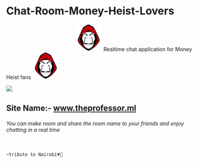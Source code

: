 # Chat-Room-Money-Heist-Lovers

  &nbsp; &nbsp; &nbsp; &nbsp; &nbsp; &nbsp; &nbsp; &nbsp; &nbsp; &nbsp; &nbsp; &nbsp; &nbsp;  &nbsp; &nbsp; &nbsp; &nbsp; &nbsp; &nbsp; &nbsp; &nbsp; &nbsp; &nbsp; &nbsp;![](client/public/logo.png) Realtime chat application for Money Heist fans ![](client/public/logo.png)



![](https://i.ibb.co/FnszgHF/snap.png)

## Site Name:- www.theprofessor.ml
###### You can make room and share the room name to your friends and enjoy chatting in a real time  
                                                                                           ~tribute to Nairobi💗💖

